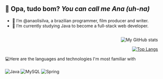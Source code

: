 ## 👀 Opa, tudo bom? <em>You can call me Ana (uh-na)</em>

- 👋 I’m @anaolisilva, a brazilian programmer, film producer and writer.
- 🌱 I’m currently studying Java to become a full-stack web developer.

##
<div style="display: inline_block; text-align: right">
  
![My GitHub stats](https://github-readme-stats.vercel.app/api?username=anaolisilva&theme=tokyonight&show_icons=true)

[![Top Langs](https://github-readme-stats.vercel.app/api/top-langs/?username=anaolisilva&layout=compact&theme=blueberry)](https://github.com/anaolisilva/github-readme-stats)

</div>

💻Here are the languages and technologies I'm most familiar with <br><br>
<img align="center" alt="Java" src="https://img.shields.io/badge/Java-ED8B00?style=for-the-badge&logo=java&logoColor=white">
<img align="center" alt="MySQL" src="https://img.shields.io/badge/MySQL-00000F?style=for-the-badge&logo=mysql&logoColor=white">
<img align="center" alt="Spring" src="https://img.shields.io/badge/Spring-6DB33F?style=for-the-badge&logo=spring&logoColor=white">

